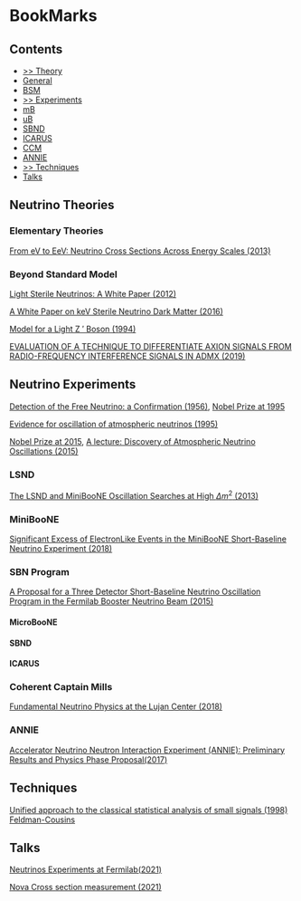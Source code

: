 # BookMarks

## Contents
* [>> Theory](#neutrino-theories)
* [General](#general-theories)
* [BSM](#beyond-standard-model)
* [>> Experiments](#neutrino-experiments)
* [mB](#miniboone)
* [uB](#microboone)
* [SBND](#sbnd)
* [ICARUS](#icarus)
* [CCM](#coherent-captain-mills)
* [ANNIE](#annie)
* [>> Techniques](#techniques)
* [Talks](#talks)


## Neutrino Theories

### Elementary Theories
[From eV to EeV: Neutrino Cross Sections Across Energy Scales (2013)](https://arxiv.org/abs/1305.7513)

### Beyond Standard Model
[Light Sterile Neutrinos: A White Paper (2012)](https://arxiv.org/abs/1204.5379)

[A White Paper on keV Sterile Neutrino Dark Matter (2016)](https://arxiv.org/abs/1602.04816)

[Model for a Light Z
′ Boson (1994)](https://arxiv.org/pdf/hep-ph/9401250.pdf)

[EVALUATION OF A TECHNIQUE TO DIFFERENTIATE AXION SIGNALS FROM RADIO-FREQUENCY INTERFERENCE SIGNALS IN ADMX (2019)](https://www.int.washington.edu/REU/2019/Guzzetti_Paper.pdf)

## Neutrino Experiments

[Detection of the Free Neutrino: a Confirmation (1956)](http://personal.psu.edu/rq9/HOW/Neutrino_discovery_1.pdf), [Nobel Prize at 1995](https://www.nobelprize.org/prizes/physics/1995/summary/)


[Evidence for oscillation of atmospheric neutrinos (1995)](https://arxiv.org/abs/hep-ex/9807003)

[Nobel Prize at 2015](https://www.nobelprize.org/prizes/physics/2015/press-release/), [A lecture: Discovery of Atmospheric 
Neutrino Oscillations (2015)](https://www.nobelprize.org/uploads/2018/06/kajita-lecture.pdf)

### LSND
[The LSND and MiniBooNE Oscillation Searches at High $\Delta m^2$ (2013)](https://arxiv.org/abs/1306.6494)

### MiniBooNE
[Significant Excess of ElectronLike Events in the MiniBooNE Short-Baseline Neutrino Experiment (2018)](https://arxiv.org/abs/1805.12028)

### SBN Program
[A Proposal for a Three Detector Short-Baseline Neutrino Oscillation Program in the Fermilab Booster Neutrino Beam (2015)
](https://arxiv.org/abs/1503.01520)

#### MicroBooNE


#### SBND

#### ICARUS

### Coherent Captain Mills
[Fundamental Neutrino Physics at the Lujan Center (2018)](https://p25ext.lanl.gov/~lee/CaptainMills/Documentation/CCM_Proposal_Lujan_2018_V1.pdf)

### ANNIE
[Accelerator Neutrino Neutron Interaction Experiment (ANNIE): Preliminary Results and Physics Phase Proposal(2017)](https://arxiv.org/abs/1707.08222)


## Techniques

[Unified approach to the classical statistical analysis of small signals (1998) Feldman-Cousins](http://www2.lns.mit.edu/~ddujmic/NEPPSR09/Feldman%20Cousins%209711021.pdf)



## Talks
[Neutrinos Experiments at Fermilab(2021)](https://indico.fnal.gov/event/49544/contributions/220186/attachments/145830/185804/UsersMeeting2021.pdf)

[Nova Cross section measurement (2021)](https://indico.fnal.gov/event/49544/contributions/220195/attachments/145877/185879/20210805-XSec.v1.2%40UsersMeeting.pdf)